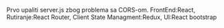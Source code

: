 Prvo upaliti server.js zbog problema sa CORS-om.
FrontEnd:React,
Rutiranje:React Router,
Client State Managment:Redux,
UI:React bootstrap  

